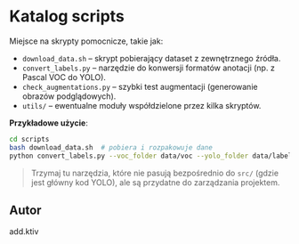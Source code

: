# Katalog scripts

Miejsce na skrypty pomocnicze, takie jak:

- `download_data.sh` – skrypt pobierający dataset z zewnętrznego źródła.
- `convert_labels.py` – narzędzie do konwersji formatów anotacji (np. z Pascal VOC do YOLO).
- `check_augmentations.py` – szybki test augmentacji (generowanie obrazów podglądowych).
- `utils/` – ewentualne moduły współdzielone przez kilka skryptów.

**Przykładowe użycie**:

```bash
cd scripts
bash download_data.sh  # pobiera i rozpakowuje dane
python convert_labels.py --voc_folder data/voc --yolo_folder data/labels
```

> Trzymaj tu narzędzia, które nie pasują bezpośrednio do `src/` (gdzie jest główny kod YOLO), ale są przydatne do zarządzania projektem.

## Autor

add.ktiv
